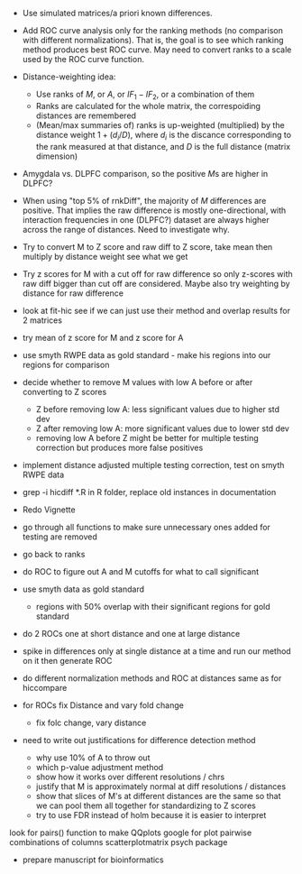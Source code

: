 + Use simulated matrices/a priori known differences.

+ Add ROC curve analysis only for the ranking methods (no comparison with different normalizations). That is, the goal is to see which ranking method produces best ROC curve. May need to convert ranks to a scale used by the ROC curve function.

+ Distance-weighting idea:  
    + Use ranks of $M$, or $A$, or $IF_1 - IF_2$, or a combination of them
    + Ranks are calculated for the whole matrix, the correspoiding distances are remembered
    + (Mean/max summaries of) ranks is up-weighted (multiplied) by the distance weight $1 + (d_i/D)$, where $d_i$ is the discance corresponding to the rank measured at that distance, and $D$ is the full distance (matrix dimension)


- Amygdala vs. DLPFC comparison, so the positive $M$s are higher in DLPFC? 

- When using "top 5% of rnkDiff", the majority of $M$ differences are positive. That implies the raw difference is mostly one-directional, with interaction frequencies in one (DLPFC?) dataset are always higher across the range of distances. Need to investigate why.


+ Try to convert M to Z score and raw diff to Z score, take mean then multiply by distance weight see what we get

+ Try z scores for M with a cut off for raw difference so only z-scores with raw diff bigger than cut off are considered. Maybe also try weighting by distance for raw difference

- look at fit-hic see if we can just use their method and overlap results for 2 matrices

- try mean of z score for M and z score for A

- use smyth RWPE data as gold standard - make his regions into our regions for comparison

- decide whether to remove M values with low A before or after converting to Z scores
  - Z before removing low A: less significant values due to higher std dev
  - Z after removing low A: more significant values due to lower std dev
  - removing low A before Z might be better for multiple testing correction but produces more false positives

- implement distance adjusted multiple testing correction, test on smyth RWPE data


- grep -i hicdiff *.R in R folder, replace old instances in documentation
- Redo Vignette
- go through all functions to make sure unnecessary ones added for testing are removed


- go back to ranks
- do ROC to figure out A and M cutoffs for what to call significant
- use smyth data as gold standard
  - regions with 50% overlap with their significant regions for gold standard
  
  
- do 2 ROCs one at short distance and one at large distance
- spike in differences only at single distance at a time and run our method on it then generate ROC
- do different normalization methods and ROC at distances same as for hiccompare
- for ROCs fix Distance and vary fold change
  - fix folc change, vary distance

- need to write out justifications for difference detection method
  - why use 10% of A to throw out
  - which p-value adjustment method
  - show how it works over different resolutions / chrs
  - justify that M is approximately normal at diff resolutions / distances
  - show that slices of M's at different distances are the same so that we can pool them all together for standardizing to Z scores
  - try to use FDR instead of holm because it is easier to interpret
  
look for pairs() function to make QQplots
google for plot pairwise combinations of columns
scatterplotmatrix
psych package

- prepare manuscript for bioinformatics